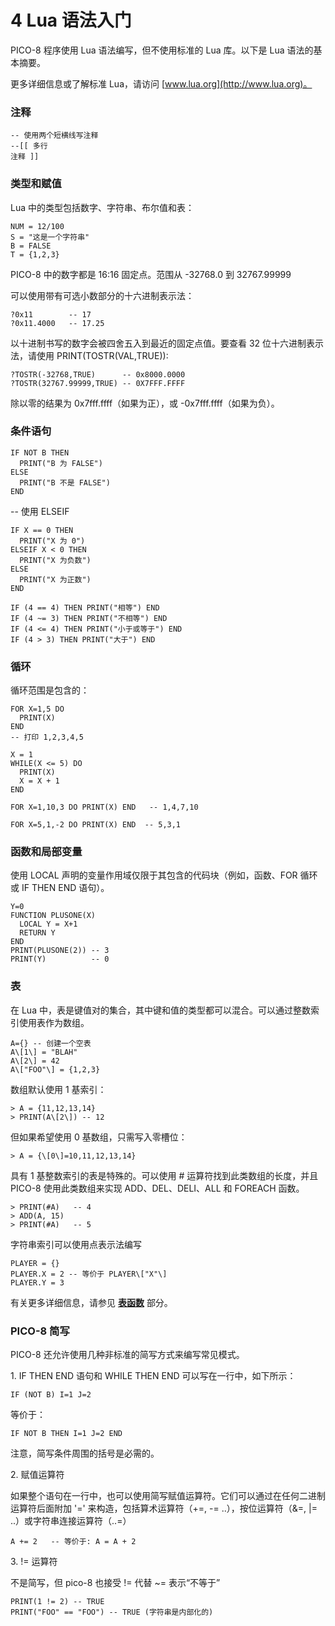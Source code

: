 # 4 Lua 语法入门

PICO-8 程序使用 Lua 语法编写，但不使用标准的 Lua 库。以下是 Lua 语法的基本摘要。

更多详细信息或了解标准 Lua，请访问 [www.lua.org](http://www.lua.org)。

### 注释

```
-- 使用两个短横线写注释  
--[[ 多行  
注释 ]]
```  

### 类型和赋值

Lua 中的类型包括数字、字符串、布尔值和表：

```
NUM = 12/100  
S = "这是一个字符串"  
B = FALSE  
T = {1,2,3}  
```

PICO-8 中的数字都是 16:16 固定点。范围从 -32768.0 到 32767.99999

可以使用带有可选小数部分的十六进制表示法：

```
?0x11        -- 17  
?0x11.4000   -- 17.25  
```

以十进制书写的数字会被四舍五入到最近的固定点值。要查看 32 位十六进制表示法，请使用 PRINT(TOSTR(VAL,TRUE)):

```
?TOSTR(-32768,TRUE)      -- 0x8000.0000  
?TOSTR(32767.99999,TRUE) -- 0X7FFF.FFFF  
```

除以零的结果为 0x7fff.ffff（如果为正），或 -0x7fff.ffff（如果为负）。

### 条件语句

```
IF NOT B THEN  
  PRINT("B 为 FALSE")  
ELSE  
  PRINT("B 不是 FALSE")  
END
```  
-- 使用 ELSEIF

```
IF X == 0 THEN  
  PRINT("X 为 0")  
ELSEIF X < 0 THEN  
  PRINT("X 为负数")  
ELSE  
  PRINT("X 为正数")  
END  
```

```
IF (4 == 4) THEN PRINT("相等") END  
IF (4 ~= 3) THEN PRINT("不相等") END  
IF (4 <= 4) THEN PRINT("小于或等于") END  
IF (4 > 3) THEN PRINT("大于") END  
```

### 循环

循环范围是包含的：

```
FOR X=1,5 DO  
  PRINT(X)  
END  
-- 打印 1,2,3,4,5  
```

```
X = 1  
WHILE(X <= 5) DO  
  PRINT(X)  
  X = X + 1  
END  
```

```
FOR X=1,10,3 DO PRINT(X) END   -- 1,4,7,10  
```

```
FOR X=5,1,-2 DO PRINT(X) END  -- 5,3,1  
```

### 函数和局部变量

使用 LOCAL 声明的变量作用域仅限于其包含的代码块（例如，函数、FOR 循环或 IF THEN END 语句）。

```
Y=0  
FUNCTION PLUSONE(X)  
  LOCAL Y = X+1  
  RETURN Y  
END  
PRINT(PLUSONE(2)) -- 3  
PRINT(Y)          -- 0  
```

### 表

在 Lua 中，表是键值对的集合，其中键和值的类型都可以混合。可以通过整数索引使用表作为数组。

```
A={} -- 创建一个空表  
A\[1\] = "BLAH"  
A\[2\] = 42  
A\["FOO"\] = {1,2,3}  
```

数组默认使用 1 基索引：

```
> A = {11,12,13,14}  
> PRINT(A\[2\]) -- 12  
```

但如果希望使用 0 基数组，只需写入零槽位：

```
> A = {\[0\]=10,11,12,13,14}  
```

具有 1 基整数索引的表是特殊的。可以使用 # 运算符找到此类数组的长度，并且 PICO-8 使用此类数组来实现 ADD、DEL、DELI、ALL 和 FOREACH 函数。

```
> PRINT(#A)   -- 4  
> ADD(A, 15)  
> PRINT(#A)   -- 5  
```

字符串索引可以使用点表示法编写

```
PLAYER = {}  
PLAYER.X = 2 -- 等价于 PLAYER\["X"\]  
PLAYER.Y = 3  
```

有关更多详细信息，请参见 [**表函数**](https://www.lexaloffle.com/dl/docs/pico-8_manual.html#Table_Functions) 部分。

### PICO-8 简写

PICO-8 还允许使用几种非标准的简写方式来编写常见模式。

1\. IF THEN END 语句和 WHILE THEN END 可以写在一行中，如下所示：

```
IF (NOT B) I=1 J=2  
```

等价于：

```
IF NOT B THEN I=1 J=2 END  
```

注意，简写条件周围的括号是必需的。

2\. 赋值运算符

如果整个语句在一行中，也可以使用简写赋值运算符。它们可以通过在任何二进制运算符后面附加 '=' 来构造，包括算术运算符（+=, -= ..），按位运算符（&=, |= ..）或字符串连接运算符（..=）

```
A += 2   -- 等价于: A = A + 2  
```

3\. != 运算符

不是简写，但 pico-8 也接受 != 代替 ~= 表示“不等于”

```
PRINT(1 != 2) -- TRUE  
PRINT("FOO" == "FOO") -- TRUE (字符串是内部化的)
```